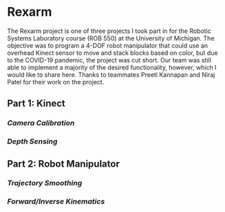 # Rexarm

The Rexarm project is one of three projects I took part in for the Robotic Systems Laboratory course (ROB 550) at the University of Michigan. The objective was to program a 4-DOF robot manipulator that could use an overhead Kinect sensor to move and stack blocks based on color, but due to the COVID-19 pandemic, the project was cut short. Our team was still able to implement a majority of the desired functionality, however, which I would like to share here. Thanks to teammates Preeti Kannapan and Niraj Patel for their work on the project.


## Part 1: Kinect

### *Camera Calibration*

### *Depth Sensing*


## Part 2: Robot Manipulator

### *Trajectory Smoothing*

### *Forward/Inverse Kinematics*
